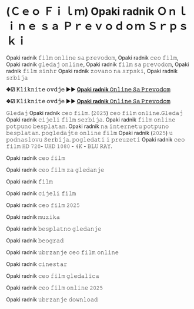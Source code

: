 # (Ｃｅｏ Ｆｉｌｍ) Opaki radnik Ｏｎｌｉｎｅ ｓａ Ｐｒｅｖｏｄｏｍ Ｓｒｐｓｋｉ

Opaki radnik 𝚏𝚒𝚕𝚖 𝚘𝚗𝚕𝚒𝚗𝚎 𝚜𝚊 𝚙𝚛𝚎𝚟𝚘𝚍𝚘𝚖, Opaki radnik 𝚌𝚎𝚘 𝚏𝚒𝚕𝚖, Opaki radnik 𝚐𝚕𝚎𝚍𝚊𝚓 𝚘𝚗𝚕𝚒𝚗𝚎, Opaki radnik 𝚏𝚒𝚕𝚖 𝚜𝚊 𝚙𝚛𝚎𝚟𝚘𝚍𝚘𝚖, Opaki radnik 𝚏𝚒𝚕𝚖 𝚜𝚒𝚗𝚑𝚛 Opaki radnik 𝚣𝚘𝚟𝚊𝚗𝚘 𝚗𝚊 𝚜𝚛𝚙𝚜𝚔𝚒, Opaki radnik 𝚜𝚛𝚋𝚒𝚓𝚊

**✥☑ 𝙺𝚕𝚒𝚔𝚗𝚒𝚝𝚎 𝚘𝚟𝚍𝚓𝚎 ►► [Opaki radnik 𝙾𝚗𝚕𝚒𝚗𝚎 𝚂𝚊 𝙿𝚛𝚎𝚟𝚘𝚍𝚘𝚖](https://tinyurl.com/ayuf8yft)**

**✥☑ 𝙺𝚕𝚒𝚔𝚗𝚒𝚝𝚎 𝚘𝚟𝚍𝚓𝚎 ►► [Opaki radnik 𝙾𝚗𝚕𝚒𝚗𝚎 𝚂𝚊 𝙿𝚛𝚎𝚟𝚘𝚍𝚘𝚖](https://tinyurl.com/ayuf8yft)**

𝙶𝚕𝚎𝚍𝚊𝚓 Opaki radnik 𝚌𝚎𝚘 𝚏𝚒𝚕𝚖. (𝟸𝟶𝟸𝟻) 𝚌𝚎𝚘 𝚏𝚒𝚕𝚖 𝚘𝚗𝚕𝚒𝚗𝚎.𝙶𝚕𝚎𝚍𝚊𝚓 Opaki radnik 𝚌𝚒𝚓𝚎𝚕𝚒 𝚏𝚒𝚕𝚖 𝚜𝚎𝚛𝚋𝚒𝚓𝚊. Opaki radnik  𝚏𝚒𝚕𝚖 𝚘𝚗𝚕𝚒𝚗𝚎 𝚙𝚘𝚝𝚙𝚞𝚗𝚘 𝚋𝚎𝚜𝚙𝚕𝚊𝚝𝚊𝚗. Opaki radnik  𝚗𝚊 𝚒𝚗𝚝𝚎𝚛𝚗𝚎𝚝𝚞 𝚙𝚘𝚝𝚙𝚞𝚗𝚘 𝚋𝚎𝚜𝚙𝚕𝚊𝚝𝚊𝚗. 𝚙𝚘𝚐𝚕𝚎𝚍𝚊𝚓𝚝𝚎 𝚘𝚗𝚕𝚒𝚗𝚎 𝚏𝚒𝚕𝚖 Opaki radnik (𝟸𝟶𝟸𝟻) 𝚞 𝚙𝚘𝚍𝚗𝚊𝚜𝚕𝚘𝚟𝚞 𝚂𝚎𝚛𝚋𝚒𝚓𝚊. 𝚙𝚘𝚐𝚕𝚎𝚍𝚊𝚝𝚒 𝚒 𝚙𝚛𝚎𝚞𝚣𝚎𝚝𝚒 Opaki radnik 𝚌𝚎𝚘 𝚏𝚒𝚕𝚖 𝙷𝙳 𝟽𝟸𝟶- 𝚄𝙷𝙳 𝟷𝟶𝟾𝟶 - 𝟺𝙺 - 𝙱𝙻𝚄 𝚁𝙰𝚈.

Opaki radnik 𝚌𝚎𝚘 𝚏𝚒𝚕𝚖

Opaki radnik 𝚌𝚎𝚘 𝚏𝚒𝚕𝚖 𝚣𝚊 𝚐𝚕𝚎𝚍𝚊𝚗𝚓𝚎

Opaki radnik 𝚏𝚒𝚕𝚖

Opaki radnik 𝚌𝚒𝚓𝚎𝚕𝚒 𝚏𝚒𝚕𝚖

Opaki radnik 𝚌𝚎𝚘 𝚏𝚒𝚕𝚖 𝟸𝟶𝟸𝟻

Opaki radnik 𝚖𝚞𝚣𝚒𝚔𝚊

Opaki radnik 𝚋𝚎𝚜𝚙𝚕𝚊𝚝𝚗𝚘 𝚐𝚕𝚎𝚍𝚊𝚗𝚓𝚎

Opaki radnik 𝚋𝚎𝚘𝚐𝚛𝚊𝚍

Opaki radnik 𝚞𝚋𝚛𝚣𝚊𝚗𝚓𝚎 𝚌𝚎𝚘 𝚏𝚒𝚕𝚖 𝚘𝚗𝚕𝚒𝚗𝚎

Opaki radnik 𝚌𝚒𝚗𝚎𝚜𝚝𝚊𝚛

Opaki radnik 𝚌𝚎𝚘 𝚏𝚒𝚕𝚖 𝚐𝚕𝚎𝚍𝚊𝚕𝚒𝚌𝚊

Opaki radnik 𝚌𝚎𝚘 𝚏𝚒𝚕𝚖 𝚘𝚗𝚕𝚒𝚗𝚎 𝟸𝟶𝟸𝟻

Opaki radnik 𝚞𝚋𝚛𝚣𝚊𝚗𝚓𝚎 𝚍𝚘𝚠𝚗𝚕𝚘𝚊𝚍
